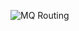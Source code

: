 ![MQ Routing](https://www.plantuml.com/plantuml/dpng/bP9FQyCm3CNl_XGYHqExUocXiFMsqZRRRhiuZcW3ZXtyXosCVVSDjIcs6mWzwbdwwV7aZVF2-j0fnYnAB_H98HJLzkszW1y684tN6utQG_5YPEXG-nqw9qvu2BLgtHbj0S91XSxVbEcv2dirlBREeuw64fNzfZP4NRT-TxnOYHuuttxByt-1d7_gvhfWYLUHuEFQiJCd70C66bzBeunToK7eqaYxlE52hunei5a_KKT9s0yIQNYEEA1IvYjbzjP8T2w37aQL45aA--TgxXP9gdjfupoJoy1YKTub0olWF2C-50pBYRGcIWfOLD1ZP79wFMDHoxnj-aQFPZ_fEpi6iAIcblkFE-M5RL0teLD_)